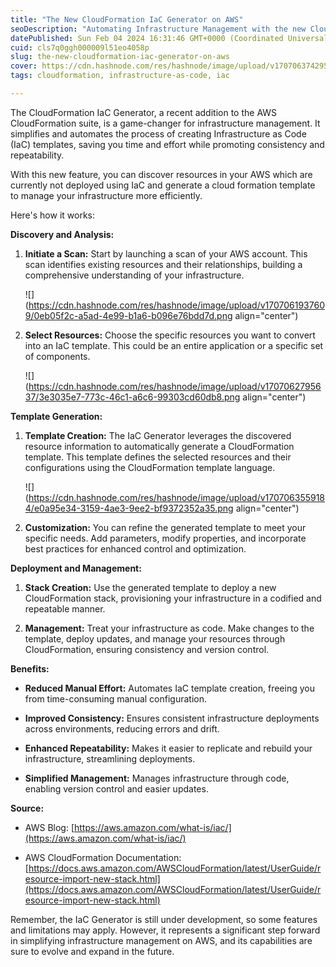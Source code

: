 ```yaml
---
title: "The New CloudFormation IaC Generator on AWS"
seoDescription: "Automating Infrastructure Management with the new Cloud Formation IaC generator on AWS"
datePublished: Sun Feb 04 2024 16:31:46 GMT+0000 (Coordinated Universal Time)
cuid: cls7q0ggh000009l51eo4058p
slug: the-new-cloudformation-iac-generator-on-aws
cover: https://cdn.hashnode.com/res/hashnode/image/upload/v1707063742958/bf76852a-769c-45a5-8d63-48e043f8fc56.png
tags: cloudformation, infrastructure-as-code, iac

---
```


The CloudFormation IaC Generator, a recent addition to the AWS CloudFormation suite, is a game-changer for infrastructure management. It simplifies and automates the process of creating Infrastructure as Code (IaC) templates, saving you time and effort while promoting consistency and repeatability.

With this new feature, you can discover resources in your AWS which are currently not deployed using IaC and generate a cloud formation template to manage your infrastructure more efficiently.

Here's how it works:

**Discovery and Analysis:**

1. **Initiate a Scan:** Start by launching a scan of your AWS account. This scan identifies existing resources and their relationships, building a comprehensive understanding of your infrastructure.
    
    ![](https://cdn.hashnode.com/res/hashnode/image/upload/v1707061937609/0eb05f2c-a5ad-4e99-b1a6-b096e76bdd7d.png align="center")
    
2. **Select Resources:** Choose the specific resources you want to convert into an IaC template. This could be an entire application or a specific set of components.
    
    ![](https://cdn.hashnode.com/res/hashnode/image/upload/v1707062795637/3e3035e7-773c-46c1-a6c6-99303cd60db8.png align="center")
    

**Template Generation:**

1. **Template Creation:** The IaC Generator leverages the discovered resource information to automatically generate a CloudFormation template. This template defines the selected resources and their configurations using the CloudFormation template language.
    
    ![](https://cdn.hashnode.com/res/hashnode/image/upload/v1707063559184/e0a95e34-3159-4ae3-9ee2-bf9372352a35.png align="center")
    
2. **Customization:** You can refine the generated template to meet your specific needs. Add parameters, modify properties, and incorporate best practices for enhanced control and optimization.
    

**Deployment and Management:**

1. **Stack Creation:** Use the generated template to deploy a new CloudFormation stack, provisioning your infrastructure in a codified and repeatable manner.
    
2. **Management:** Treat your infrastructure as code. Make changes to the template, deploy updates, and manage your resources through CloudFormation, ensuring consistency and version control.
    

**Benefits:**

* **Reduced Manual Effort:** Automates IaC template creation, freeing you from time-consuming manual configuration.
    
* **Improved Consistency:** Ensures consistent infrastructure deployments across environments, reducing errors and drift.
    
* **Enhanced Repeatability:** Makes it easier to replicate and rebuild your infrastructure, streamlining deployments.
    
* **Simplified Management:** Manages infrastructure through code, enabling version control and easier updates.
    

**Source:**

* AWS Blog: [https://aws.amazon.com/what-is/iac/](https://aws.amazon.com/what-is/iac/)
    
* AWS CloudFormation Documentation: [https://docs.aws.amazon.com/AWSCloudFormation/latest/UserGuide/resource-import-new-stack.html](https://docs.aws.amazon.com/AWSCloudFormation/latest/UserGuide/resource-import-new-stack.html)
    

Remember, the IaC Generator is still under development, so some features and limitations may apply. However, it represents a significant step forward in simplifying infrastructure management on AWS, and its capabilities are sure to evolve and expand in the future.